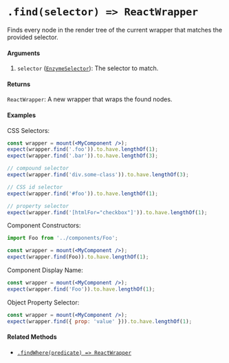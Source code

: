 # `.find(selector) => ReactWrapper`

Finds every node in the render tree of the current wrapper that matches the provided selector.


#### Arguments

1. `selector` ([`EnzymeSelector`](../selector.md)): The selector to match.



#### Returns

`ReactWrapper`: A new wrapper that wraps the found nodes.



#### Examples

CSS Selectors:
```jsx
const wrapper = mount(<MyComponent />);
expect(wrapper.find('.foo')).to.have.lengthOf(1);
expect(wrapper.find('.bar')).to.have.lengthOf(3);

// compound selector
expect(wrapper.find('div.some-class')).to.have.lengthOf(3);

// CSS id selector
expect(wrapper.find('#foo')).to.have.lengthOf(1);

// property selector
expect(wrapper.find('[htmlFor="checkbox"]')).to.have.lengthOf(1);
```

Component Constructors:
```jsx
import Foo from '../components/Foo';

const wrapper = mount(<MyComponent />);
expect(wrapper.find(Foo)).to.have.lengthOf(1);
```

Component Display Name:
```jsx
const wrapper = mount(<MyComponent />);
expect(wrapper.find('Foo')).to.have.lengthOf(1);
```

Object Property Selector:
```jsx
const wrapper = mount(<MyComponent />);
expect(wrapper.find({ prop: 'value' })).to.have.lengthOf(1);
```

#### Related Methods

- [`.findWhere(predicate) => ReactWrapper`](findWhere.md)
